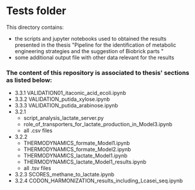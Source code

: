# Tests folder
This directory contains:
- the scripts and jupyter notebooks used to obtained the results presented in the thesis "Pipeline for the identification of metabolic engineering strategies and the suggestion of Biobrick parts "
- some additional output file with other data relevant for the results

### The content of this repository is associated to thesis' sections as listed below:

- 3.3.1 VALIDATION01_itaconic_acid_ecoli.ipynb
- 3.3.2 VALIDATION_putida_xylose.ipynb
- 3.3.3 VALIDATION_putida_arabinose.ipynb
- 3.2.1 
    - script_analysis_lactate_server.py
    - role_of_transporters_for_lactate_production_in_Model3.ipynb
    - all .csv files
- 3.2.2 
    - THERMODYNAMICS_formate_Model1.ipynb 
    - THERMODYNAMICS_formate_Model2.ipynb
    - THERMODYNAMICS_lactate_Model1.ipynb
    - THERMODYNAMICS_lactate_Model1_results.ipynb 
    - all .tsv files  
- 3.2.3 SCORES_methane_to_lactate.ipynb
- 3.2.4 CODON_HARMONIZATION_results_including_Lcasei_seq.ipynb
